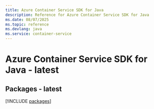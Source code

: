 ```yaml
---
title: Azure Container Service SDK for Java
description: Reference for Azure Container Service SDK for Java
ms.date: 08/07/2025
ms.topic: reference
ms.devlang: java
ms.service: container-service
---
```

# Azure Container Service SDK for Java - latest
## Packages - latest
[!INCLUDE [packages](container-service-index.md)]